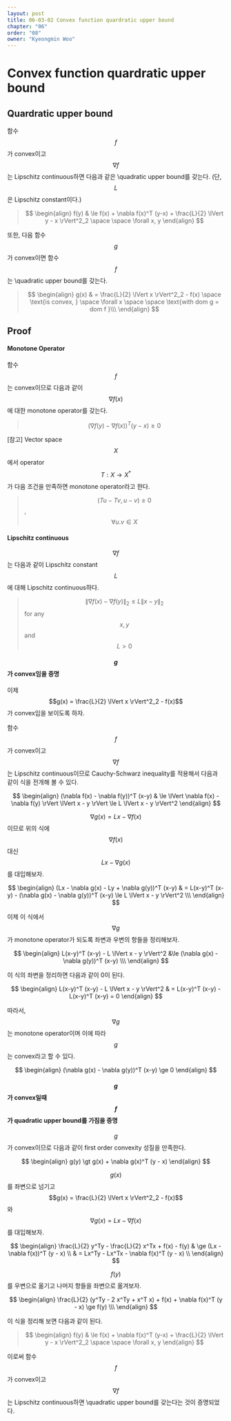 ```yaml
---
layout: post
title: 06-03-02 Convex function quardratic upper bound
chapter: "06"
order: "08"
owner: "Kyeongmin Woo"
---
```


# Convex function quardratic upper bound

## Quardratic upper bound
함수 $$f$$가 convex이고 $$\nabla f$$는 Lipschitz continuous하면 다음과 같은 \quadratic upper bound를 갖는다. (단, $$L$$은 Lipschitz constant이다.)

> $$ \begin{align}
f(y) & \le f(x) + \nabla f(x)^T (y-x) + \frac{L}{2} \lVert y - x \rVert^2_2  \space \space \forall x, y
\end{align} $$

또한, 다음 함수 $$g$$가 convex이면 함수 $$f$$는 \quadratic upper bound를 갖는다.

> $$ \begin{align}
g(x) & = \frac{L}{2} \lVert x \rVert^2_2 - f(x) \space \text{is convex, } \space \forall x \space \space \text{with dom g = dom f }\\\
\end{align} $$

## Proof

#### Monotone Operator
함수 $$f$$는 convex이므로 다음과 같이 $$\nabla f(x)$$에 대한 monotone operator를 갖는다.

> $$(\nabla f(y) - \nabla f(x))^T (y-x) \ge 0$$

[참고] Vector space $$X$$에서 operator $$T : X \to X^{*}$$가 다음 조건을 만족하면 monotone operator라고 한다.

>$$(Tu - Tv, u-v) \ge 0$$, $$\forall u. v \in X$$

#### Lipschitz continuous
$$\nabla f$$는 다음과 같이 Lipschitz constant $$L$$에 대해  Lipschitz continuous하다.

>$$ \lVert \nabla f(x) - \nabla f(y) \rVert_2 \le L \lVert x - y \rVert_2$$  for any $$x, y$$ and $$L \gt 0$$

#### $$g$$가 convex임을 증명
이제 $$g(x) = \frac{L}{2} \lVert x \rVert^2_2 - f(x)$$가 convex임을 보이도록 하자.

함수 $$f$$가 convex이고 $$\nabla f$$는 Lipschitz continuous이므로 Cauchy-Schwarz inequality를 적용해서 다음과 같이 식을 전개해 볼 수 있다.

>
$$ \begin{align}
(\nabla f(x) - \nabla f(y))^T (x-y) & \le \lVert \nabla f(x) - \nabla f(y) \rVert \lVert x - y \rVert \le L \lVert x - y \rVert^2
\end{align} $$

$$\nabla g(x) = Lx - \nabla f(x)$$이므로 위의 식에 $$\nabla f(x)$$ 대신 $$Lx - \nabla g(x)$$를 대입해보자.

>
$$ \begin{align}
(Lx - \nabla g(x) - Ly + \nabla g(y))^T (x-y) & = L(x-y)^T (x-y) - (\nabla g(x)  - \nabla g(y))^T (x-y) 
 \le L \lVert x - y \rVert^2 \\\
\end{align} $$

이제 이 식에서 $$\nabla g$$가 monotone operator가 되도록 좌변과 우변의 항들을 정리해보자.

>
$$ \begin{align}
L(x-y)^T (x-y) -  L \lVert x - y \rVert^2  &\le (\nabla g(x)  - \nabla g(y))^T (x-y) \\\
\end{align} $$

이 식의 좌변을 정리하면 다음과 같이 0이 된다.
>
$$ \begin{align}
L(x-y)^T (x-y) -  L \lVert x - y \rVert^2 & = L(x-y)^T (x-y)  - L(x-y)^T (x-y)  = 0 
\end{align} $$

따라서, $$\nabla g$$는 monotone operator이며 이에 따라 $$g$$는 convex라고 할 수 있다.
>
$$ \begin{align}
(\nabla g(x)  - \nabla g(y))^T (x-y) \ge 0
\end{align} $$

#### $$g$$가 convex일때 $$f$$가 quadratic upper bound를 가짐을 증명
$$g$$가 convex이므로 다음과 같이 first order convexity 성질을 만족한다.
>
$$ \begin{align}
g(y) \gt g(x) + \nabla g(x)^T (y - x)
\end{align} $$


$$g(x)$$를 좌변으로 넘기고 $$g(x) = \frac{L}{2} \lVert x \rVert^2_2 - f(x)$$와 $$\nabla g(x) = Lx - \nabla f(x)$$를 대입해보자.
>
$$ \begin{align}
\frac{L}{2} y^Ty - \frac{L}{2} x^Tx + f(x) - f(y) & \ge (Lx - \nabla f(x))^T (y - x) \\
& = Lx^Ty - Lx^Tx - \nabla f(x)^T (y - x) \\
\end{align}
$$

$$f(y)$$를 우변으로 옮기고 나머지 항들을 좌변으로 옮겨보자.

>
$$ \begin{align}
\frac{L}{2}  (y^Ty  - 2 x^Ty + x^T x) + f(x) + \nabla f(x)^T (y - x)  \ge f(y) \\\
\end{align} $$

이 식을 정리해 보면 다음과 같이 된다.

> $$ \begin{align}
f(y) & \le f(x) + \nabla f(x)^T (y-x) + \frac{L}{2} \lVert y - x \rVert^2_2  \space \space \forall x, y
\end{align} $$

이로써 함수 $$f$$가 convex이고 $$\nabla f$$는 Lipschitz continuous하면 \quadratic upper bound를 갖는다는 것이 증명되었다.